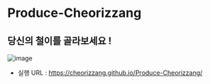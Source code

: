 # Produce-Cheorizzang

## 당신의 철이를 골라보세요 !

![image](https://user-images.githubusercontent.com/112460466/196456284-e804e1e2-4e4a-4308-a4c1-d4ce10c0155e.png)


- 실행 URL : https://cheorizzang.github.io/Produce-Cheorizzang/
